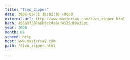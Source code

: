 ```yaml
---
title: "Tivo_Zipper"
date: 2006-05-31 18:01:30 +0000
external-url: http://www.mastersav.com/tivo_zipper.html
hash: 05669f387a6b8cc4c6ad4525d09a32bc
year: 2006
month: 05
scheme: http
host: www.mastersav.com
path: /tivo_zipper.html

---
```



